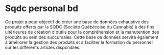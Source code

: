 # Sqdc personal bd

Ce projet a pour objectif de créer une base de données exhaustive des produits offerts par la SQDC (Société Québécoise du Cannabis) à des fins ultérieures de création d'outils pour la compréhension et la manutention des produits au sein des succursales. Cette base de données servira également à améliorer la gestion des produits et à faciliter la formation du personnel sur les différents articles disponibles.
